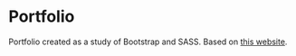 # Portfolio
Portfolio created as a study of Bootstrap and SASS. Based on [this website](https://bootstrap-5-website.netlify.app/).
